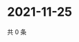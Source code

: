 # 2021-11-25

共 0 条

<!-- BEGIN WEIBO -->
<!-- 最后更新时间 Thu Nov 25 2021 00:12:54 GMT+0800 (China Standard Time) -->

<!-- END WEIBO -->
